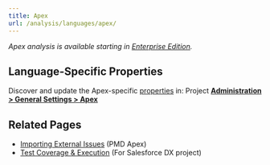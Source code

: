 ```yaml
---
title: Apex
url: /analysis/languages/apex/
---
```


<!-- sonarqube -->

_Apex analysis is available starting in [Enterprise Edition](https://redirect.sonarsource.com/editions/enterprise.html)._

<!-- /sonarqube -->

<!-- static -->
<!-- update_center:sonarapex -->
<!-- /static -->

## Language-Specific Properties

Discover and update the Apex-specific [properties](/analysis/analysis-parameters/) in: <!-- sonarcloud -->Project <!-- /sonarcloud -->[**Administration > General Settings > Apex**](/#sonarqube-admin#/admin/settings?category=apex)

## Related Pages

- [Importing External Issues](/analysis/external-issues/) (PMD Apex)
- [Test Coverage & Execution](/analysis/coverage/) (For Salesforce DX project)
